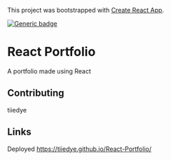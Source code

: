 This project was bootstrapped with [Create React App](https://github.com/facebook/create-react-app).

[![Generic badge](https://img.shields.io/badge/React-Portfolio-brightgreen.svg)](https://shields.io/)

# React Portfolio
A portfolio made using React

## Contributing
tiiedye

## Links

Deployed
https://tiiedye.github.io/React-Portfolio/

